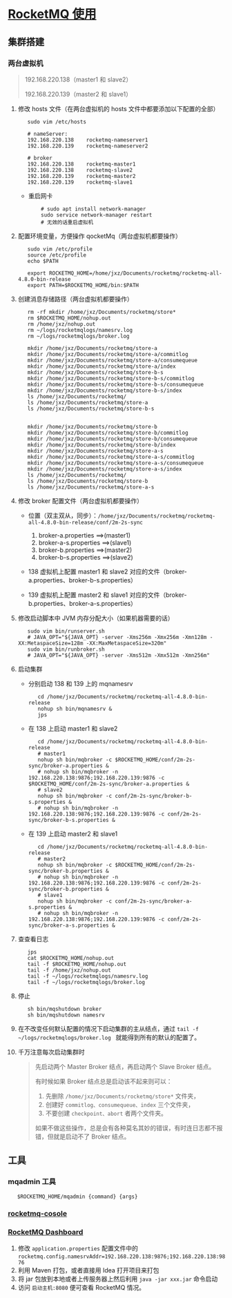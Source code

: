 # [RocketMQ 使用](https://rocketmq.apache.org/)

## 集群搭建

### 两台虚拟机

> 192.168.220.138（master1 和 slave2）
>
> 192.168.220.139（master2 和 slave1）

1. 修改 hosts 文件（在两台虚拟机的 hosts 文件中都要添加以下配置的全部）

   ```shell
      sudo vim /etc/hosts
   ```

   ```hosts
      # nameServer:
      192.168.220.138    rocketmq-nameserver1
      192.168.220.139    rocketmq-nameserver2

      # broker
      192.168.220.138    rocketmq-master1
      192.168.220.138    rocketmq-slave2
      192.168.220.139    rocketmq-master2
      192.168.220.139    rocketmq-slave1
   ```

   - 重启网卡

     ```shell
         # sudo apt install network-manager
         sudo service network-manager restart
         # 无效的话重启虚拟机
     ```

2. 配置环境变量，方便操作 qocketMq（两台虚拟机都要操作）

   ```shell
      sudo vim /etc/profile
      source /etc/profile
      echo $PATH
   ```

   ```profile
      export ROCKETMQ_HOME=/home/jxz/Documents/rocketmq/rocketmq-all-4.8.0-bin-release
      export PATH=$ROCKETMQ_HOME/bin:$PATH
   ```

3. 创建消息存储路径（两台虚拟机都要操作）

   ```shell
      rm -rf mkdir /home/jxz/Documents/rocketmq/store*
      rm $ROCKETMQ_HOME/nohup.out
      rm /home/jxz/nohup.out
      rm ~/logs/rocketmqlogs/namesrv.log
      rm ~/logs/rocketmqlogs/broker.log

      mkdir /home/jxz/Documents/rocketmq/store-a
      mkdir /home/jxz/Documents/rocketmq/store-a/commitlog
      mkdir /home/jxz/Documents/rocketmq/store-a/consumequeue
      mkdir /home/jxz/Documents/rocketmq/store-a/index
      mkdir /home/jxz/Documents/rocketmq/store-b-s
      mkdir /home/jxz/Documents/rocketmq/store-b-s/commitlog
      mkdir /home/jxz/Documents/rocketmq/store-b-s/consumequeue
      mkdir /home/jxz/Documents/rocketmq/store-b-s/index
      ls /home/jxz/Documents/rocketmq/
      ls /home/jxz/Documents/rocketmq/store-a
      ls /home/jxz/Documents/rocketmq/store-b-s


      mkdir /home/jxz/Documents/rocketmq/store-b
      mkdir /home/jxz/Documents/rocketmq/store-b/commitlog
      mkdir /home/jxz/Documents/rocketmq/store-b/consumequeue
      mkdir /home/jxz/Documents/rocketmq/store-b/index
      mkdir /home/jxz/Documents/rocketmq/store-a-s
      mkdir /home/jxz/Documents/rocketmq/store-a-s/commitlog
      mkdir /home/jxz/Documents/rocketmq/store-a-s/consumequeue
      mkdir /home/jxz/Documents/rocketmq/store-a-s/index
      ls /home/jxz/Documents/rocketmq/
      ls /home/jxz/Documents/rocketmq/store-b
      ls /home/jxz/Documents/rocketmq/store-a-s
   ```

4. 修改 broker 配置文件（两台虚拟机都要操作）

   - 位置（双主双从，同步）：`/home/jxz/Documents/rocketmq/rocketmq-all-4.8.0-bin-release/conf/2m-2s-sync`

     1. broker-a.properties ==>(master1)
     2. broker-a-s.properties ==>(slave1)
     3. broker-b.properties ==>(master2)
     4. broker-b-s.properties ==>(slave2)

   - 138 虚拟机上配置 master1 和 slave2 对应的文件（broker-a.properties、broker-b-s.properties）
   - 139 虚拟机上配置 master2 和 slave1 对应的文件（broker-b.properties、broker-a-s.properties）

5. 修改启动脚本中 JVM 内存分配大小（如果机器需要的话）

   ```shell
      sudo vim bin/runserver.sh
      # JAVA_OPT="${JAVA_OPT} -server -Xms256m -Xmx256m -Xmn128m -XX:MetaspaceSize=128m -XX:MaxMetaspaceSize=320m"
      sudo vim bin/runbroker.sh
      # JAVA_OPT="${JAVA_OPT} -server -Xms512m -Xmx512m -Xmn256m"
   ```

6. 启动集群

   - 分别启动 138 和 139 上的 mqnamesrv

     ```shell
        cd /home/jxz/Documents/rocketmq/rocketmq-all-4.8.0-bin-release
        nohup sh bin/mqnamesrv &
        jps
     ```

   - 在 138 上启动 master1 和 slave2

     ```shell
        cd /home/jxz/Documents/rocketmq/rocketmq-all-4.8.0-bin-release
        # master1
        nohup sh bin/mqbroker -c $ROCKETMQ_HOME/conf/2m-2s-sync/broker-a.properties &
        # nohup sh bin/mqbroker -n 192.168.220.138:9876;192.168.220.139:9876 -c $ROCKETMQ_HOME/conf/2m-2s-sync/broker-a.properties &
        # slave2
        nohup sh bin/mqbroker -c conf/2m-2s-sync/broker-b-s.properties &
        # nohup sh bin/mqbroker -n 192.168.220.138:9876;192.168.220.139:9876 -c conf/2m-2s-sync/broker-b-s.properties &
     ```

   - 在 139 上启动 master2 和 slave1
     ```shell
        cd /home/jxz/Documents/rocketmq/rocketmq-all-4.8.0-bin-release
        # master2
        nohup sh bin/mqbroker -c $ROCKETMQ_HOME/conf/2m-2s-sync/broker-b.properties &
        # nohup sh bin/mqbroker -n 192.168.220.138:9876;192.168.220.139:9876 -c conf/2m-2s-sync/broker-b.properties &
        # slave1
        nohup sh bin/mqbroker -c conf/2m-2s-sync/broker-a-s.properties &
        # nohup sh bin/mqbroker -n 192.168.220.138:9876;192.168.220.139:9876 -c conf/2m-2s-sync/broker-a-s.properties &
     ```

7. 查查看日志

   ```shell
      jps
      cat $ROCKETMQ_HOME/nohup.out
      tail -f $ROCKETMQ_HOME/nohup.out
      tail -f /home/jxz/nohup.out
      tail -f ~/logs/rocketmqlogs/namesrv.log
      tail -f ~/logs/rocketmqlogs/broker.log
   ```

8. 停止

   ```shell
      sh bin/mqshutdown broker
      sh bin/mqshutdown namesrv
   ```

9. 在不改变任何默认配置的情况下启动集群的主从结点，通过 `tail -f ~/logs/rocketmqlogs/broker.log ` 就能得到所有的默认的配置了。

10. 千万注意每次启动集群时
    > 先启动两个 Master Broker 结点，再启动两个 Slave Broker 结点。
    >
    > 有时候如果 Broker 结点总是启动该不起来则可以：
    >
    > 1. 先删除 `/home/jxz/Documents/rocketmq/store*` 文件夹，
    > 2. 创建好 `commitlog、consumequeue、index` 三个文件夹，
    > 3. 不要创建 `checkpoint、abort` 者两个文件夹。
    >
    > 如果不做这些操作，总是会有各种莫名其妙的错误，有时连日志都不报错，但就是启动不了 Broker 结点。

## 工具

### mqadmin 工具

```shell
   $ROCKETMQ_HOME/mqadmin {command} {args}
```

### [rocketmq-cosole](https://github.com/apache/rocketmq-externals)

### [RocketMQ Dashboard](https://github.com/apache/rocketmq-dashboard)

1. 修改 `application.properties` 配置文件中的 `rocketmq.config.namesrvAddr=192.168.220.138:9876;192.168.220.138:9876`
2. 利用 Maven 打包，或者直接用 Idea 打开项目来打包
3. 将 jar 包放到本地或者上传服务器上然后利用 `java -jar xxx.jar` 命令启动
4. 访问 `启动主机:8080` 便可查看 RocketMQ 情况。
